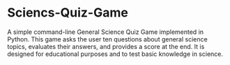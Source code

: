 # Sciencs-Quiz-Game
A simple command-line General Science Quiz Game implemented in Python. This game asks the user ten questions about general science topics, evaluates their answers, and provides a score at the end. It is designed for educational purposes and to test basic knowledge in science.
